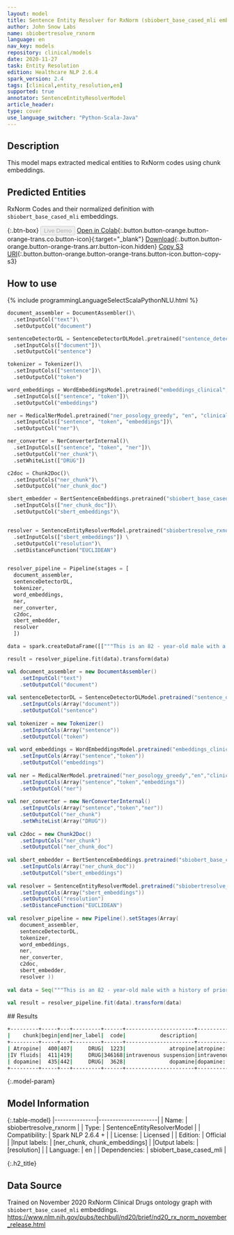 ```yaml
---
layout: model
title: Sentence Entity Resolver for RxNorm (sbiobert_base_cased_mli embeddings)
author: John Snow Labs
name: sbiobertresolve_rxnorm
language: en
nav_key: models
repository: clinical/models
date: 2020-11-27
task: Entity Resolution
edition: Healthcare NLP 2.6.4
spark_version: 2.4
tags: [clinical,entity_resolution,en]
supported: true
annotator: SentenceEntityResolverModel
article_header:
type: cover
use_language_switcher: "Python-Scala-Java"
---
```


## Description
This model maps extracted medical entities to RxNorm codes using chunk embeddings.

## Predicted Entities 
RxNorm Codes and their normalized definition with ``sbiobert_base_cased_mli`` embeddings.

{:.btn-box}
<button class="button button-orange" disabled>Live Demo</button>
[Open in Colab](https://colab.research.google.com/github/JohnSnowLabs/spark-nlp-workshop/blob/master/tutorials/Certification_Trainings/Healthcare/24.Improved_Entity_Resolvers_in_SparkNLP_with_sBert.ipynb){:.button.button-orange.button-orange-trans.co.button-icon}{:target="_blank"}
[Download](https://s3.amazonaws.com/auxdata.johnsnowlabs.com/clinical/models/sbiobertresolve_rxnorm_en_2.6.4_2.4_1606235763316.zip){:.button.button-orange.button-orange-trans.arr.button-icon.hidden}
[Copy S3 URI](s3://auxdata.johnsnowlabs.com/clinical/models/sbiobertresolve_rxnorm_en_2.6.4_2.4_1606235763316.zip){:.button.button-orange.button-orange-trans.button-icon.button-copy-s3}

## How to use 
<div class="tabs-box" markdown="1">

{% include programmingLanguageSelectScalaPythonNLU.html %}

```python
document_assembler = DocumentAssembler()\
  .setInputCol("text")\
  .setOutputCol("document")

sentenceDetectorDL = SentenceDetectorDLModel.pretrained("sentence_detector_dl_healthcare", "en", "clinical/models")\
  .setInputCols(["document"])\
  .setOutputCol("sentence")

tokenizer = Tokenizer()\
  .setInputCols(["sentence"])\
  .setOutputCol("token")

word_embeddings = WordEmbeddingsModel.pretrained("embeddings_clinical", "en", "clinical/models")\
  .setInputCols(["sentence", "token"])\
  .setOutputCol("embeddings")

ner = MedicalNerModel.pretrained("ner_posology_greedy", "en", "clinical/models")\
  .setInputCols(["sentence", "token", "embeddings"])\
  .setOutputCol("ner")\

ner_converter = NerConverterInternal()\
  .setInputCols(["sentence", "token", "ner"])\
  .setOutputCol("ner_chunk")\
  .setWhiteList(["DRUG"])

c2doc = Chunk2Doc()\
  .setInputCols("ner_chunk")\
  .setOutputCol("ner_chunk_doc")

sbert_embedder = BertSentenceEmbeddings.pretrained("sbiobert_base_cased_mli", "en", "clinical/models")\
  .setInputCols(["ner_chunk_doc"])\
  .setOutputCol("sbert_embeddings")\


resolver = SentenceEntityResolverModel.pretrained("sbiobertresolve_rxnorm","en", "clinical/models") \
  .setInputCols(["sbert_embeddings"]) \
  .setOutputCol("resolution")\
  .setDistanceFunction("EUCLIDEAN")


resolver_pipeline = Pipeline(stages = [
  document_assembler,
  sentenceDetectorDL,
  tokenizer,
  word_embeddings,
  ner,
  ner_converter,
  c2doc,
  sbert_embedder,
  resolver
  ])

data = spark.createDataFrame([["""This is an 82 - year-old male with a history of prior tobacco use , hypertension , chronic renal insufficiency , COPD , gastritis , and TIA who initially presented to Braintree with a non-ST elevation MI and Guaiac positive stools , transferred to St . Margaret\'s Center for Women & Infants for cardiac catheterization with PTCA to mid LAD lesion complicated by hypotension and bradycardia requiring Atropine , IV fluids and transient dopamine possibly secondary to vagal reaction , subsequently transferred to CCU for close monitoring , hemodynamically stable at the time of admission to the CCU."""]]).toDF("text")

result = resolver_pipeline.fit(data).transform(data)
```
```scala
val document_assembler = new DocumentAssembler()
	.setInputCol("text")
	.setOutputCol("document")
	
val sentenceDetectorDL = SentenceDetectorDLModel.pretrained("sentence_detector_dl_healthcare","en","clinical/models")
	.setInputCols(Array("document"))
	.setOutputCol("sentence")
	
val tokenizer = new Tokenizer()
	.setInputCols(Array("sentence"))
	.setOutputCol("token")
	
val word_embeddings = WordEmbeddingsModel.pretrained("embeddings_clinical","en","clinical/models")
	.setInputCols(Array("sentence","token"))
	.setOutputCol("embeddings")
	
val ner = MedicalNerModel.pretrained("ner_posology_greedy","en","clinical/models")
	.setInputCols(Array("sentence","token","embeddings"))
	.setOutputCol("ner")
	
val ner_converter = new NerConverterInternal()
	.setInputCols(Array("sentence","token","ner"))
	.setOutputCol("ner_chunk")
	.setWhiteList(Array("DRUG"))
	
val c2doc = new Chunk2Doc()
	.setInputCols("ner_chunk")
	.setOutputCol("ner_chunk_doc")
	
val sbert_embedder = BertSentenceEmbeddings.pretrained("sbiobert_base_cased_mli","en","clinical/models")
	.setInputCols(Array("ner_chunk_doc"))
	.setOutputCol("sbert_embeddings")
	
val resolver = SentenceEntityResolverModel.pretrained("sbiobertresolve_rxnorm","en","clinical/models")
	.setInputCols(Array("sbert_embeddings"))
	.setOutputCol("resolution")
	.setDistanceFunction("EUCLIDEAN")
	
val resolver_pipeline = new Pipeline().setStages(Array( 
    document_assembler, 
    sentenceDetectorDL, 
    tokenizer, 
    word_embeddings, 
    ner, 
    ner_converter, 
    c2doc,
    sbert_embedder, 
    resolver ))
	
val data = Seq("""This is an 82 - year-old male with a history of prior tobacco use ,hypertension ,chronic renal insufficiency ,COPD ,gastritis ,and TIA who initially presented to Braintree with a non-ST elevation MI and Guaiac positive stools ,transferred to St . Margaret's Center for Women & Infants for cardiac catheterization with PTCA to mid LAD lesion complicated by hypotension and bradycardia requiring Atropine ,IV fluids and transient dopamine possibly secondary to vagal reaction ,subsequently transferred to CCU for close monitoring ,hemodynamically stable at the time of admission to the CCU.""").toDF("text")
	
val result = resolver_pipeline.fit(data).transform(data)
```
</div>
## Results

```bash
+---------+-----+---+---------+------+----------------------+--------------------------------------------------------------------------------+
|    chunk|begin|end|ner_label|  code|           description|                                                                     resolutions|
+---------+-----+---+---------+------+----------------------+--------------------------------------------------------------------------------+
| Atropine|  400|407|     DRUG|  1223|              atropine|atropine:::isopto atropine:::attane:::atropisol:::atropen:::atridine:::aramin...|
|IV fluids|  411|419|     DRUG|346168|intravenous suspension|intravenous suspension:::intravenous solution:::wal-four:::injectable suspens...|
| dopamine|  435|442|     DRUG|  3628|              dopamine|dopamine:::dopamine injection:::dopexamine:::dopa, dl:::dolophine:::distigmin...|
+---------+-----+---+---------+------+----------------------+--------------------------------------------------------------------------------+
```

{:.model-param}
## Model Information

{:.table-model}
|---------------|---------------------|
| Name:         | sbiobertresolve_rxnorm        |
| Type:          | SentenceEntityResolverModel     |
| Compatibility: | Spark NLP 2.6.4 +               |
| License:       | Licensed            |
| Edition:       | Official          |
|Input labels:        | [ner_chunk, chunk_embeddings]     |
|Output labels:       | [resolution]                 |
| Language:      | en                  |
| Dependencies: | sbiobert_base_cased_mli |

{:.h2_title}
## Data Source
Trained on November 2020 RxNorm Clinical Drugs ontology graph with ``sbiobert_base_cased_mli`` embeddings.
https://www.nlm.nih.gov/pubs/techbull/nd20/brief/nd20_rx_norm_november_release.html
